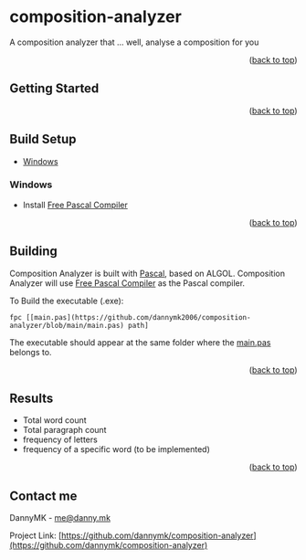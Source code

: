 <a name="readme-top"></a>

# composition-analyzer

A composition analyzer that ... well, analyse a composition for you

<p align="right">(<a href="#readme-top">back to top</a>)</p>

## Getting Started

<p align="right">(<a href="#readme-top">back to top</a>)</p>

## Build Setup

* [Windows](#windows)

### Windows

* Install [Free Pascal Compiler](https://www.freepascal.org/down/i386/win32.html)

<p align="right">(<a href="#readme-top">back to top</a>)</p>

## Building
Composition Analyzer is built with [Pascal](https://en.wikipedia.org/wiki/Pascal_(programming_language)), based on ALGOL. Composition Analyzer will use [Free Pascal Compiler](https://www.freepascal.org/) as the Pascal compiler.

To Build the executable (.exe):
```
fpc [[main.pas](https://github.com/dannymk2006/composition-analyzer/blob/main/main.pas) path]
```

The executable should appear at the same folder where the [main.pas](https://github.com/dannymk2006/composition-analyzer/blob/main/main.pas) belongs to.

<p align="right">(<a href="#readme-top">back to top</a>)</p>

## Results

- Total word count
- Total paragraph count
- frequency of letters
- frequency of a specific word (to be implemented)

<p align="right">(<a href="#readme-top">back to top</a>)</p>

## Contact me
DannyMK - me@danny.mk

Project Link: [https://github.com/dannymk/composition-analyzer](https://github.com/dannymk/composition-analyzer)